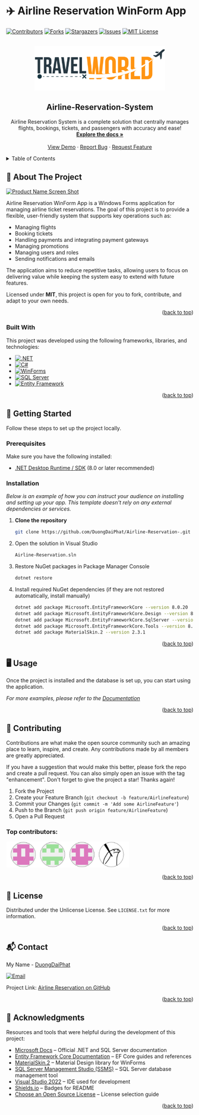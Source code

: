 <a id="readme-top"></a>

# ✈️ Airline Reservation WinForm App

<!-- PROJECT SHIELDS -->
<!--
*** I'm using markdown "reference style" links for readability.
*** Reference links are enclosed in brackets [ ] instead of parentheses ( ).
*** See the bottom of this document for the declaration of the reference variables
*** for contributors-url, forks-url, etc. This is an optional, concise syntax you may use.
*** https://www.markdownguide.org/basic-syntax/#reference-style-links
-->
[![Contributors][contributors-shield]][contributors-url]
[![Forks][forks-shield]][forks-url]
[![Stargazers][stars-shield]][stars-url]
[![Issues][issues-shield]][issues-url]
[![MIT License][license-shield]][license-url]



<!-- PROJECT LOGO -->
<br />
<div align="center">
  <a href="https://github.com/DuongDaiPhat/Airline-Reservation-">
    <img src="https://github.com/DuongDaiPhat/Airline-Reservation-/blob/main/Images/finallogo.png" alt="Logo" width="350 px" height="120 px">
  </a>

  <h2 align="center">Airline-Reservation-System</h2>

  <p align="center">
    Airline Reservation System is a complete solution that centrally manages flights, bookings, tickets, and passengers with accuracy and ease!
    <br />
    <a href="https://github.com/DuongDaiPhat/Airline-Reservation-"><strong>Explore the docs »</strong></a>
    <br />
    <br />
    <a href="https://github.com/DuongDaiPhat/Airline-Reservation-">View Demo</a>
    &middot;
    <a href="https://github.com/DuongDaiPhat/Airline-Reservation-/issues/new?labels=bug&template=bug-report---.md">Report Bug</a>
    &middot;
    <a href="https://github.com/DuongDaiPhat/Airline-Reservation-/issues/new?labels=enhancement&template=feature-request---.md">Request Feature</a>
  </p>
</div>



<!-- TABLE OF CONTENTS -->
<details>
  <summary>Table of Contents</summary>
  <ol>
    <li>
      <a href="#about-the-project">About The Project</a>
      <ul>
        <li><a href="#built-with">Built With</a></li>
      </ul>
    </li>
    <li>
      <a href="#getting-started">Getting Started</a>
      <ul>
        <li><a href="#prerequisites">Prerequisites</a></li>
        <li><a href="#installation">Installation</a></li>
      </ul>
    </li>
    <li><a href="#usage">Usage</a></li>
    <!-- <li><a href="#roadmap">Roadmap</a></li> -->
    <li><a href="#contributing">Contributing</a></li>
    <li><a href="#license">License</a></li>
    <li><a href="#contact">Contact</a></li>
    <li><a href="#acknowledgments">Acknowledgments</a></li>
  </ol>
</details>



<!-- ABOUT THE PROJECT -->
## 🎯 About The Project

[![Product Name Screen Shot][product-screenshot]](https://example.com)

Airline Reservation WinForm App is a Windows Forms application for managing airline ticket reservations.
The goal of this project is to provide a flexible, user-friendly system that supports key operations such as:

* Managing flights
* Booking tickets
* Handling payments and integrating payment gateways
* Managing promotions
* Managing users and roles
* Sending notifications and emails

The application aims to reduce repetitive tasks, allowing users to focus on delivering value while keeping the system easy to extend with future features.

Licensed under **MIT**, this project is open for you to fork, contribute, and adapt to your own needs.

<p align="right">(<a href="#readme-top">back to top</a>)</p>



<!-- BUILT WITH -->
### Built With

This project was developed using the following frameworks, libraries, and technologies:

* [![.NET][dotnet]][dotnet-url]  
* [![C#][csharp]][csharp-url]  
* [![WinForms][winforms]][winforms-url]  
* [![SQL Server][sqlserver]][sqlserver-url]  
* [![Entity Framework][ef]][ef-url]

<p align="right">(<a href="#readme-top">back to top</a>)</p>



<!-- GETTING STARTED -->
## 🚀 Getting Started

Follow these steps to set up the project locally.

### Prerequisites

Make sure you have the following installed:

* [.NET Desktop Runtime / SDK](https://dotnet.microsoft.com/en-us/download/dotnet) (8.0 or later recommended)  

### Installation

_Below is an example of how you can instruct your audience on installing and setting up your app. This template doesn't rely on any external dependencies or services._

1. **Clone the repository**
   ```sh
   git clone https://github.com/DuongDaiPhat/Airline-Reservation-.git
   ```
2. Open the solution in Visual Studio
   ```sh
   Airline-Reservation.sln
   ```
3. Restore NuGet packages in Package Manager Console
   ```sh
   dotnet restore
   ```
4. Install required NuGet dependencies (if they are not restored automatically, install manually)
   ```sh
   dotnet add package Microsoft.EntityFrameworkCore --version 8.0.20
   dotnet add package Microsoft.EntityFrameworkCore.Design --version 8.0.20
   dotnet add package Microsoft.EntityFrameworkCore.SqlServer --version 8.0.20
   dotnet add package Microsoft.EntityFrameworkCore.Tools --version 8.0.20
   dotnet add package MaterialSkin.2 --version 2.3.1
   ```

<p align="right">(<a href="#readme-top">back to top</a>)</p>



<!-- USAGE EXAMPLES -->
<!-- Should add demo or code -->
## 🖥️ Usage

Once the project is installed and the database is set up, you can start using the application. 

_For more examples, please refer to the [Documentation](https://example.com)_

<p align="right">(<a href="#readme-top">back to top</a>)</p>



<!-- ROADMAP -->
<!-- ## Roadmap

- [x] Add Changelog
- [x] Add back to top links
- [ ] Add Additional Templates w/ Examples
- [ ] Add "components" document to easily copy & paste sections of the readme
- [ ] Multi-language Support
    - [ ] Chinese
    - [ ] Spanish

See the [open issues](https://github.com/othneildrew/Best-README-Template/issues) for a full list of proposed features (and known issues).

<p align="right">(<a href="#readme-top">back to top</a>)</p> -->



<!-- CONTRIBUTING -->
## 🤝 Contributing

Contributions are what make the open source community such an amazing place to learn, inspire, and create. Any contributions made by all members are greatly appreciated.

If you have a suggestion that would make this better, please fork the repo and create a pull request. You can also simply open an issue with the tag "enhancement". Don't forget to give the project a star! Thanks again!

1. Fork the Project
2. Create your Feature Branch (`git checkout -b feature/AirlineFeature`)
3. Commit your Changes (`git commit -m 'Add some AirlineFeature'`)
4. Push to the Branch (`git push origin feature/AirlineFeature`)
5. Open a Pull Request

### Top contributors:

<a href="https://github.com/DuongDaiPhat/Airline-Reservation-/graphs/contributors">
  <img src="https://github.com/DuongDaiPhat/Airline-Reservation-/blob/main/Images/team.png" alt="team image" width="330 px" height="70 px"/>
</a>

<p align="right">(<a href="#readme-top">back to top</a>)</p>



<!-- LICENSE -->
## 📜 License

Distributed under the Unlicense License. See `LICENSE.txt` for more information.

<p align="right">(<a href="#readme-top">back to top</a>)</p>



<!-- CONTACT -->
## 📬 Contact

My Name - [DuongDaiPhat](https://github.com/DuongDaiPhat)  

[![Email](https://img.shields.io/badge/Email-duongphat521%40gmail.com-red?style=for-the-badge&logo=gmail&logoColor=white)](mailto:duongphat521@gmail.com) 

Project Link: [Airline Reservation on GitHub](https://github.com/DuongDaiPhat/Airline-Reservation-)

<p align="right">(<a href="#readme-top">back to top</a>)</p>



<!-- ACKNOWLEDGMENTS -->
## 🙌 Acknowledgments

Resources and tools that were helpful during the development of this project:

* [Microsoft Docs](https://learn.microsoft.com/) – Official .NET and SQL Server documentation  
* [Entity Framework Core Documentation](https://learn.microsoft.com/ef/core/) – EF Core guides and references  
* [MaterialSkin.2](https://github.com/IgnaceMaes/MaterialSkin) – Material Design library for WinForms  
* [SQL Server Management Studio (SSMS)](https://aka.ms/ssmsfullsetup) – SQL Server database management tool  
* [Visual Studio 2022](https://visualstudio.microsoft.com/) – IDE used for development  
* [Shields.io](https://shields.io) – Badges for README  
* [Choose an Open Source License](https://choosealicense.com) – License selection guide

<p align="right">(<a href="#readme-top">back to top</a>)</p>



<!-- MARKDOWN LINKS & IMAGES -->
<!-- https://www.markdownguide.org/basic-syntax/#reference-style-links -->
[dotnet]: https://img.shields.io/badge/.NET-512BD4?style=for-the-badge&logo=dotnet&logoColor=white  
[dotnet-url]: https://dotnet.microsoft.com/  

[csharp]: https://img.shields.io/badge/C%23-239120?style=for-the-badge&logo=csharp&logoColor=white  
[csharp-url]: https://learn.microsoft.com/dotnet/csharp/  

[winforms]: https://img.shields.io/badge/WinForms-0078D4?style=for-the-badge&logo=windows10&logoColor=white  
[winforms-url]: https://learn.microsoft.com/dotnet/desktop/winforms/  

[sqlserver]: https://img.shields.io/badge/SQL%20Server-CC2927?style=for-the-badge&logo=microsoftsqlserver&logoColor=white  
[sqlserver-url]: https://www.microsoft.com/sql-server  

[ef]: https://img.shields.io/badge/Entity%20Framework-512BD4?style=for-the-badge&logo=dotnet&logoColor=white  
[ef-url]: https://learn.microsoft.com/ef/  

[contributors-shield]: https://img.shields.io/github/contributors/DuongDaiPhat/Airline-Reservation-.svg?style=for-the-badge
[contributors-url]: https://github.com/DuongDaiPhat/Airline-Reservation-/graphs/contributors

[forks-shield]: https://img.shields.io/github/forks/DuongDaiPhat/Airline-Reservation-.svg?style=for-the-badge
[forks-url]: https://github.com/DuongDaiPhat/Airline-Reservation-/network/members

[stars-shield]: https://img.shields.io/github/stars/DuongDaiPhat/Airline-Reservation-.svg?style=for-the-badge
[stars-url]: https://github.com/DuongDaiPhat/Airline-Reservation-/stargazers

[issues-shield]: https://img.shields.io/github/issues/DuongDaiPhat/Airline-Reservation-.svg?style=for-the-badge
[issues-url]: https://github.com/DuongDaiPhat/Airline-Reservation-/issues

[license-shield]: https://img.shields.io/github/license/DuongDaiPhat/Airline-Reservation-.svg?style=for-the-badge
[license-url]: https://github.com/DuongDaiPhat/Airline-Reservation-/blob/master/LICENSE

[product-screenshot]: images/screenshot.png
